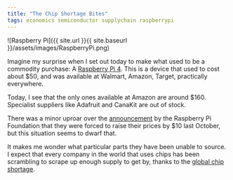 ```yaml
---
title: "The Chip Shortage Bites"
tags: economics semiconductor supplychain raspberrypi
---
```


![Raspberry Pi]({{ site.url }}{{ site.baseurl }}/assets/images/RaspberryPi.png)

Imagine my surprise when I set out today to make what used to be a
commodity purchase: A [Raspberry Pi
4](https://www.raspberrypi.com/products/raspberry-pi-4-model-b/).
This is a device that used to cost about $50, and was available at
Walmart, Amazon, Target, practically everywhere.

Today, I see that the only ones available at Amazon are around $160.
Specialist suppliers like Adafruit and CanaKit are out of stock.

There was a minor uproar over the
[announcement](https://www.raspberrypi.com/news/supply-chain-shortages-and-our-first-ever-price-increase/)
by the Raspberry Pi Foundation that they were forced to raise their
prices by $10 last October, but this situation seems to dwarf that.

It makes me wonder what particular parts they have been unable to
source. I expect that every company in the world that uses chips has
been scrambling to scrape up enough supply to get by, thanks to the
[global chip
shortage](https://spectrum.ieee.org/global-chip-shortage-charts).

